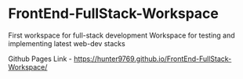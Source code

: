 # FrontEnd-FullStack-Workspace
First workspace for full-stack development
Workspace for testing and implementing latest web-dev stacks

Github Pages Link - https://hunter9769.github.io/FrontEnd-FullStack-Workspace/
